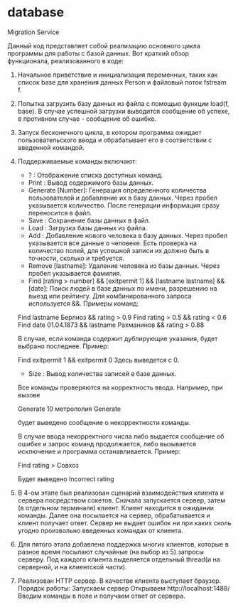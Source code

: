 # database
 Migration Service
 
Данный код представляет собой реализацию основного цикла программы для работы с базой данных. Вот краткий обзор функционала, реализованного в коде:

1. Начальное приветствие и инициализация переменных, таких как список base для хранения данных Person и файловый поток fstream f.

2. Попытка загрузить базу данных из файла с помощью функции load(f, base). В случае успешной загрузки выводится сообщение об успехе, в противном случае - сообщение об ошибке.

3. Запуск бесконечного цикла, в котором программа ожидает пользовательского ввода и обрабатывает его в соответствии с введенной командой.

4. Поддерживаемые команды включают:
   - ? : Отображение списка доступных команд.
   - Print : Вывод содержимого базы данных.
   - Generate [Number]: Генерация определенного количества пользователей и добавление их в базу данных. Через пробел указывается количество.
   После генерации информация сразу переносится в файл.
   - Save : Сохранение базы данных в файл.
   - Load : Загрузка базы данных из файла.
   - Add : Добавление нового человека в базу данных. Через пробел указывается все данные о человеке. Есть проверка на количество полей, для успешной записи их должно быть в точности,
   сколько и требуется.
   - Remove [lastname]: Удаление человека из базы данных. Через пробел указывается фамилия.
   - Find [rating > number] && [exitpermit 1] && [lastname lastname] && [date]: Поиск людей в базе данных по имени, разрешению на выезд или рейтингу. Для комбинированного запроса используется &&.
   Примеры команд:
   
   Find lastname Берлиоз && rating > 0.9
   Find rating > 0.5 && rating < 0.6
   Find date 01.04.1873 && lastname Рахманинов && rating > 0.88
   
   В случае, если команда содержит дублирующие указания, будет выбрано последнее. Пример:
   
   Find exitpermit 1 && exitpermit 0
   Здесь выведется с 0.
   
   - Size : Вывод количества записей в базе данных.
   
	Все команды проверяются на корректность ввода. Например, при вызове 

	Generate 10 метрополия
	Generate

	будет выведено сообщение о некорректности команды.

	В случае ввода некорректного числа либо выдается сообщение об ошибке и запрос команд продолжается, либо вызывается исключение и программа останавливается. 
	Пример:

	Find rating > Совхоз
	
	Будет выведено Incorrect rating

5. В 4-ом этапе был реализован сценарий взаимодействия клиента и сервера посредством сокетов.
Сначала запускается сервер, затем (в отдельном терминале) клиент. Клиент находится в ожидании команды. Далее она посылается на сервер, обрабатывается и клиент получает ответ.
Сервер не выдает ошибок ни при каких сколь угодно произвольно введенных командах от клиента.

6. Для пятого этапа добавлена поддержка многих клиентов, которые в разное время посылают случайные (на выбор из 5) запросы серверу.
Под каждого клиента выделяется отдельный thread(и на серверной, и на клиентской части).

7. Реализован HTTP сервер. В качестве клиента выступает браузер. Порядок работы:
Запускаем сервер
Открываем http://localhost:1488/
Вводим команды в поле и получаем ответ от сервера.